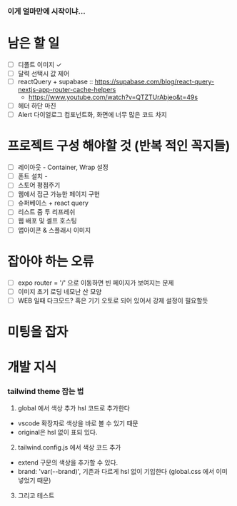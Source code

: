 ### 이게 얼마만에 시작이냐...

# 남은 할 일

- [ ] 디폴트 이미지 &check;
- [ ] 달력 선택시 값 제어
- [ ] reactQuery + supabase :: https://supabase.com/blog/react-query-nextjs-app-router-cache-helpers
  - https://www.youtube.com/watch?v=QTZTUrAbjeo&t=49s
- [ ] 헤더 하단 마진
- [ ] Alert 다이얼로그 컴포넌트화, 화면에 너무 많은 코드 차지

# 프로젝트 구성 해야할 것 (반복 적인 꼭지들)

- [ ] 레이아웃 - Container, Wrap 설정
- [ ] 폰트 설치 -
- [ ] 스토어 평점주기
- [ ] 웹에서 접근 가능한 페이지 구현
- [ ] 슈퍼베이스 + react query
- [ ] 리스트 줌 투 리프레쉬
- [ ] 웹 배포 및 셀프 호스팅
- [ ] 앱아이콘 & 스플래시 이미지

# 잡아야 하는 오류

- [ ] expo router = '/' 으로 이동하면 빈 페이지가 보여지는 문제
- [ ] 이미지 초기 로딩 네모난 산 모양
- [ ] WEB 일때 다크모드? 혹은 기기 오토로 되어 있어서 강제 설정이 필요할듯

# 미팅을 잡자

# 개발 지식

### tailwind theme 잡는 법

1. global 에서 색상 추가 hsl 코드로 추가한다

- vscode 확장자로 색상을 바로 볼 수 있기 때문
- original은 hsl 없이 표되 있다.

2. tailwind.config.js 에서 색상 코드 추가

- extend 구문의 색상을 추가할 수 있다.
- brand: 'var(--brand)', 기존과 다르게 hsl 없이 기입한다 (global.css 에서 이미 넣었기 때문)

3. 그리고 테스트
